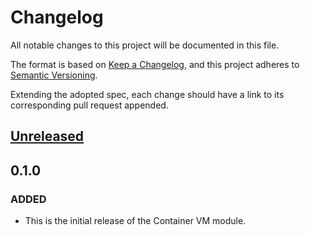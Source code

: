 # Changelog
All notable changes to this project will be documented in this file.

The format is based on [Keep a Changelog](https://keepachangelog.com/en/1.0.0/),
and this project adheres to [Semantic Versioning](https://semver.org/spec/v2.0.0.html).

Extending the adopted spec, each change should have a link to its corresponding pull request appended.

## [Unreleased]

## 0.1.0
### ADDED
- This is the initial release of the Container VM module.

[Unreleased]: https://github.com/terraform-google-modules/terraform-google-project-factory/compare/v0.1.0...HEAD

